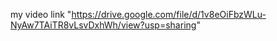 my video link "https://drive.google.com/file/d/1v8eOiFbzWLu-NyAw7TAiTR8vLsvDxhWh/view?usp=sharing"

